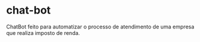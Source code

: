 # chat-bot
ChatBot feito para automatizar o processo de atendimento de uma empresa que realiza imposto de renda.
